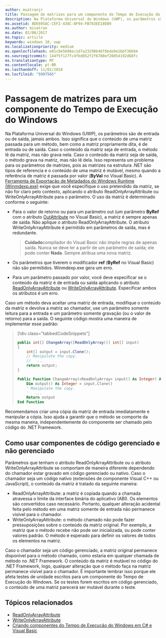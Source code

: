 ```yaml
---
author: msatranjr
title: Passagem de matrizes para um componente do Tempo de Execução do Windows
description: Na Plataforma Universal do Windows (UWP), os parâmetros são de entrada ou de saída, jamais ambos. Isso significa que o conteúdo de uma matriz passada para um método, bem como a matriz propriamente dita, é de entrada ou de saída.
ms.assetid: 8DE695AC-CEF2-438C-8F94-FB783EE18EB9
ms.author: misatran
ms.date: 02/08/2017
ms.topic: article
keywords: windows 10, uwp
ms.localizationpriority: medium
ms.openlocfilehash: e01c9e5698ec1d7a23298b46f6bde9e1bbf36b04
ms.sourcegitcommit: 144f5f127fc4fbd852f2f6780ef26054192d68fc
ms.translationtype: MT
ms.contentlocale: pt-BR
ms.lasthandoff: 11/02/2018
ms.locfileid: "5997565"
---
```

# <a name="passing-arrays-to-a-windows-runtime-component"></a>Passagem de matrizes para um componente do Tempo de Execução do Windows




Na Plataforma Universal do Windows (UWP), os parâmetros são de entrada ou de saída, jamais ambos. Isso significa que o conteúdo de uma matriz passada para um método, bem como a matriz propriamente dita, é de entrada ou de saída. Caso o conteúdo da matriz seja de entrada, o método lê da matriz, mas não grava nela. Caso o conteúdo da matriz seja de saída, o método grava na matriz, mas não lê dela. Isso representa um problema para os parâmetros de matrizes, pois as matrizes na estrutura .NET são tipos de referencia e o conteúdo de uma matriz é mutável, mesmo quando a referência de matriz é passada por valor (**ByVal** no Visual Basic). A [Ferramenta de Exportação de Metadados do Windows Runtime (Winmdexp.exe)](https://msdn.microsoft.com/library/hh925576.aspx) exige que você especifique o uso pretendido da matriz, se não for claro pelo contexto, aplicando o atributo ReadOnlyArrayAttribute ou WriteOnlyArrayAttribute para o parâmetro. O uso da matriz é determinado conforme o seguinte:

-   Para o valor de retorno ou para um parâmetro out (um parâmetro **ByRef** com o atributo [OutAttribute](https://msdn.microsoft.com/library/system.runtime.interopservices.outattribute.aspx) no Visual Basic), a matriz é sempre apenas de saída. Não aplique o atributo ReadOnlyArrayAttribute. O atributo WriteOnlyArrayAttribute é permitido em parâmetros de saída, mas é redundante.

    > **Cuidado**compilador do Visual Basic não impõe regras de apenas saída. Nunca se deve ler a partir de um parâmetro de saída; ele pode conter **Nada**. Sempre atribua uma nova matriz.
 
-   Os parâmetros que tiverem o modificador **ref** (**ByRef** no Visual Basic) não são permitidos. Winmdexp.exe gera um erro.
-   Para um parâmetro passado por valor, você deve especificar se o conteúdo da matriz é de entrada ou saída aplicando o atributo [ReadOnlyArrayAttribute](https://msdn.microsoft.com/library/system.runtime.interopservices.windowsruntime.readonlyarrayattribute.aspx) ou [WriteOnlyArrayAttribute](https://msdn.microsoft.com/library/system.runtime.interopservices.windowsruntime.writeonlyarrayattribute.aspx). Especificar ambos os atributos é um erro.

Caso um método deva aceitar uma matriz de entrada, modifique o conteúdo da matriz e devolva a matriz ao chamador, use um parâmetro somente leitura para a entrada e um parâmetro somente gravação (ou o valor de retorno) para a saída. O seguinte código mostra uma maneira de implementar esse padrão:

> [!div class="tabbedCodeSnippets"]
> ```csharp
> public int[] ChangeArray([ReadOnlyArray()] int[] input)
> {
>     int[] output = input.Clone();
>     // Manipulate the copy.
>     //   ...
>     return output;
> }
> ```
> ```vb
> Public Function ChangeArray(<ReadOnlyArray> input() As Integer) As Integer()
>     Dim output() As Integer = input.Clone()
>     ' Manipulate the copy.
>     '   ...
>     Return output
> End Function
> ```

Recomendamos criar uma cópia da matriz de entrada imediatamente e manipular a cópia. Isso ajuda a garantir que o método se comporte da mesma maneira, independentemente do componente ser chamado pelo código do .NET Framework.

## <a name="using-components-from-managed-and-unmanaged-code"></a>Como usar componentes de código gerenciado e não gerenciado


Parâmetros que tenham o atributo ReadOnlyArrayAttribute ou o atributo WriteOnlyArrayAttribute se comportam de maneira diferente dependendo do chamador estar gravado em código gerenciado ou nativo. Caso o chamador seja um código nativo (extensões de componente Visual C++ ou JavaScript), o conteúdo da matriz é tratado da seguinte maneira:

-   ReadOnlyArrayAttribute: a matriz é copiada quando a chamada atravessa o limite da interface binária do aplicativo (ABI). Os elementos são convertidos caso necessário. Portanto, qualquer alteração acidental feita pelo método em uma matriz somente de entrada não permanece visível para o chamador.
-   WriteOnlyArrayAttribute: o método chamado não pode fazer pressuposições sobre o conteúdo da matriz original. Por exemplo, a matriz que o método recebe não pode ser inicializada, ou pode conter valores padrão. O método é esperado para definir os valores de todos os elementos na matriz.

Caso o chamador seja um código gerenciado, a matriz original permanece disponível para o método chamado, como estaria em qualquer chamada de método no .NET Framework. O conteúdo da matriz é mutável no código do .NET Framework, logo, qualquer alteração que o método faça na matriz permanece visível para o chamador. É importante lembrar isso porque ele afeta testes de unidade escritos para um componente do Tempo de Execução do Windows. Se os testes forem escritos em código gerenciado, o conteúdo de uma matriz parecerá ser mutável durante o teste.

## <a name="related-topics"></a>Tópicos relacionados

* [ReadOnlyArrayAttribute](https://msdn.microsoft.com/library/system.runtime.interopservices.windowsruntime.readonlyarrayattribute.aspx)
* [WriteOnlyArrayAttribute](https://msdn.microsoft.com/library/system.runtime.interopservices.windowsruntime.writeonlyarrayattribute.aspx)
* [Criando componentes do Tempo de Execução do Windows em C# e Visual Basic](creating-windows-runtime-components-in-csharp-and-visual-basic.md)
